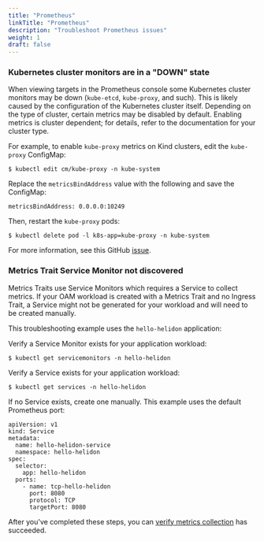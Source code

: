 ```yaml
---
title: "Prometheus"
linkTitle: "Prometheus"
description: "Troubleshoot Prometheus issues"
weight: 1
draft: false
---
```


### Kubernetes cluster monitors are in a "DOWN" state
When viewing targets in the Prometheus console some Kubernetes cluster monitors may be down (`kube-etcd`, `kube-proxy`, and such). This is likely caused by the configuration of the Kubernetes cluster
itself. Depending on the type of cluster, certain metrics may be disabled by default. Enabling metrics is cluster dependent; for details, refer to the documentation for your cluster type.

For example, to enable `kube-proxy` metrics on Kind clusters, edit the `kube-proxy` ConfigMap:
```
$ kubectl edit cm/kube-proxy -n kube-system
```
Replace the `metricsBindAddress` value with the following and save the ConfigMap:
```
metricsBindAddress: 0.0.0.0:10249
```
Then, restart the `kube-proxy` pods:
```
$ kubectl delete pod -l k8s-app=kube-proxy -n kube-system
```

For more information, see this GitHub [issue](https://github.com/prometheus-community/helm-charts/issues/204).

### Metrics Trait Service Monitor not discovered

Metrics Traits use Service Monitors which requires a Service to collect metrics.
If your OAM workload is created with a Metrics Trait and no Ingress Trait, a Service might not be generated for your workload and will need to be created manually.

This troubleshooting example uses the `hello-helidon` application:

Verify a Service Monitor exists for your application workload:
```
$ kubectl get servicemonitors -n hello-helidon
```

Verify a Service exists for your application workload:
```
$ kubectl get services -n hello-helidon
```

If no Service exists, create one manually.
This example uses the default Prometheus port:
```
apiVersion: v1
kind: Service
metadata:
  name: hello-helidon-service
  namespace: hello-helidon
spec:
  selector:
    app: hello-helidon
  ports:
    - name: tcp-hello-helidon
      port: 8080
      protocol: TCP
      targetPort: 8080
```

After you've completed these steps, you can [verify metrics collection](/docs/monitoring/metrics/metrics.md#verify-metrics-collection) has succeeded. 
